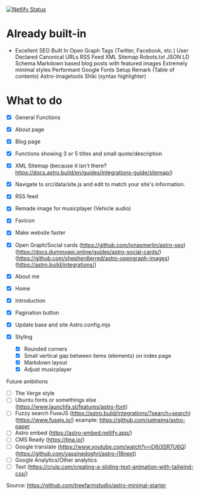 [![Netlify Status](https://api.netlify.com/api/v1/badges/6aa49dbb-2dc9-4ee1-baab-5d80d4136677/deploy-status)](https://app.netlify.com/sites/astro-minimal-starter/deploys)

# Already built-in

- Excellent SEO Built In
  Open Graph Tags (Twitter, Facebook, etc.)
  User Declared Canonical URLs
  RSS Feed
  XML Sitemap
  Robots.txt
  JSON LD Schema
  Markdown based blog posts with featured images
  Extremely minimal styles
  Performant Google Fonts Setup
  Remark (Table of contents)
  Astro-imagetools
  Shiki (syntax highlighter)

# What to do

- [x] General Functions
- [x] About page
- [x] Blog page
- [x] Functions showing 3 or 5 titles and small quote/description
- [x] XML Sitemap (because it isn't there? https://docs.astro.build/en/guides/integrations-guide/sitemap/)
- [x] Navigate to src/data/site.js and edit to match your site's information.
- [x] RSS feed
- [x] Remade image for musicplayer (Vehicle audio)
- [x] Favicon
- [x] Make website faster

- [x] Open Graph/Social cards (https://github.com/jonasmerlin/astro-seo) (https://docs.dummyapi.online/guides/astro-social-cards/) (https://github.com/shepherdjerred/astro-opengraph-images) (https://astro.build/integrations/)
- [x] About me
- [x] Home
- [x] Introduction
- [x] Pagination button
- [x] Update base and site Astro.config.mjs

- [x] Styling
  - [x] Rounded corners
  - [x] Small vertical gap between items (elements) on index page
  - [x] Markdown layout
  - [x] Adjust musicplayer

Future ambitions

- [ ] The Verge style
- [ ] Ubuntu fonts or somethings else (https://www.launchfa.st/features/astro-font)
- [ ] Fuzzy search FuseJS (https://astro.build/integrations/?search=search) (https://www.fusejs.io/) example: https://github.com/satnaing/astro-paper
- [ ] Astro embed (https://astro-embed.netlify.app/)
- [ ] CMS Ready (https://tina.io/)
- [ ] Google translate (https://www.youtube.com/watch?v=iO6j3SR7U6Q) (https://github.com/yassinedoghri/astro-i18next)
- [ ] Google Analytics/Other analytics
- [ ] Text (https://cruip.com/creating-a-sliding-text-animation-with-tailwind-css/)

Source: https://github.com/treefarmstudio/astro-minimal-starter
